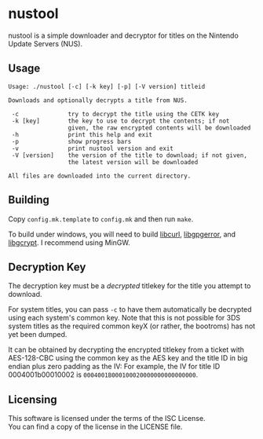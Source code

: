 # nustool

nustool is a simple downloader and decryptor for titles on the Nintendo Update
Servers (NUS).

## Usage

```
Usage: ./nustool [-c] [-k key] [-p] [-V version] titleid

Downloads and optionally decrypts a title from NUS.

 -c              try to decrypt the title using the CETK key
 -k [key]        the key to use to decrypt the contents; if not
                 given, the raw encrypted contents will be downloaded
 -h              print this help and exit
 -p              show progress bars
 -v              print nustool version and exit
 -V [version]    the version of the title to download; if not given,
                 the latest version will be downloaded

All files are downloaded into the current directory.
```

## Building

Copy `config.mk.template` to `config.mk` and then run `make`.

To build under windows, you will need to build [libcurl](https://curl.haxx.se/libcurl/), [libgpgerror](https://www.gnupg.org/(fr)/related_software/libgpg-error/index.html),
and [libgcrypt](https://www.gnu.org/software/libgcrypt/). I recommend using MinGW.

## Decryption Key

The decryption key must be a *decrypted* titlekey for the title you attempt to
download.

For system titles, you can pass `-c` to have them automatically be decrypted
using each system's common key. Note that this is not possible for 3DS system
titles as the required common keyX (or rather, the bootroms) has not yet been
dumped.

It can be obtained by decrypting the encrypted titlekey from a ticket with
AES-128-CBC using the common key as the AES key and the title ID in big endian
plus zero padding as the IV: For example, the IV for title ID 0004001b00010002
is `0004001B000100020000000000000000`.

## Licensing

This software is licensed under the terms of the ISC License.  
You can find a copy of the license in the LICENSE file.


